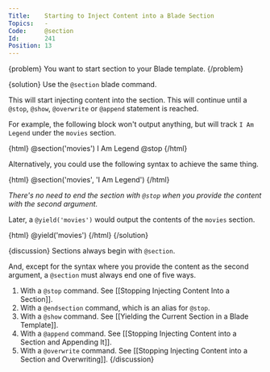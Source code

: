 ```yaml
---
Title:    Starting to Inject Content into a Blade Section
Topics:   -
Code:     @section
Id:       241
Position: 13
---
```


{problem}
You want to start section to your Blade template.
{/problem}

{solution}
Use the `@section` blade command.

This will start injecting content into the section. This will continue until a `@stop`, `@show`, `@overwrite` or `@append` statement is reached.

For example, the following block won't output anything, but will track `I Am Legend` under the `movies` section.

{html}
@section('movies')
    I Am Legend
@stop
{/html}

Alternatively, you could use the following syntax to achieve the same thing.

{html}
@section('movies', 'I Am Legend')
{/html}

_There's no need to end the section with `@stop` when you provide the content with the second argument._

Later, a `@yield('movies')` would output the contents of the `movies` section.

{html}
@yield('movies')
{/html}
{/solution}

{discussion}
Sections always begin with `@section`.

And, except for the syntax where you provide the content as the second argument, a `@section` must always end one of five ways.

1. With a `@stop` command. See [[Stopping Injecting Content Into a Section]].
2. With a `@endsection` command, which is an alias for `@stop`.
3. With a `@show` command. See [[Yielding the Current Section in a Blade Template]].
4. With a `@append` command. See [[Stopping Injecting Content into a Section and Appending It]].
5. With a `@overwrite` command. See [[Stopping Injecting Content into a Section and Overwriting]].
{/discussion}

